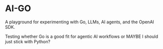 # AI-GO

A playground for experimenting with Go, LLMs, AI agents, and the OpenAI SDK. 

Testing whether Go is a good fit for agentic AI workflows or MAYBE I should just stick with Python?
